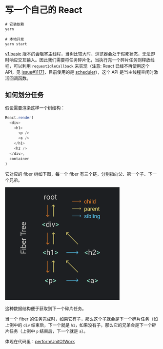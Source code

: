 # 写一个自己的 React

```shell
# 安装依赖
yarn

# 本地开发
yarn start
```

[v1.basic](https://github.com/learn-by-do/build-your-react/tree/v1.basic) 版本的会阻塞主线程，当树比较大时，浏览器会处于假死状态，无法即时响应交互输入。因此我们需要将任务碎片化，当执行完一个碎片任务则释放线程，可以利用 `requestIdleCallback` 来实现（注意: React 已经不再使用这个 API，见 [issue#11171](https://github.com/facebook/react/issues/11171#issuecomment-417349573)，目前使用的是 [scheduler](https://github.com/facebook/react/tree/master/packages/scheduler)），这个 API 是当主线程空闲时激活回调函数。


## 如何划分任务

假设需要渲染这样一个树结构：

```js
React.render(
  <div>
    <h1>
      <p />
      <a />
    </h1>
    <h2 />
  </div>,
  container
)
```

它对应的 fiber 树如下图，每一个 fiber 有三个链，分别指向父、第一个子、下一个兄弟。

![](fiber.png)

这种数据结构便于获取到下一个碎片任务。

当一个 fiber 的任务完成时，如果它有子，那么这个子就会是下一个碎片任务（如上例中的 `div` 结束后，下一个就是 `h1`，如果没有子，那么它的兄弟会是下一个碎片任务（上例中 `p` 结束后，下一个就是 `a`）。

体现在代码里：[performUnitOfWork](./src/render.js#L74)